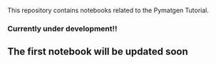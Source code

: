 This repository contains notebooks related to the Pymatgen Tutorial. 

### Currently under development!! ###

## The first notebook will be updated soon

